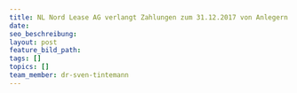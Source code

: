 ```yaml
---
title: NL Nord Lease AG verlangt Zahlungen zum 31.12.2017 von Anlegern
date:
seo_beschreibung:
layout: post
feature_bild_path:
tags: []
topics: []
team_member: dr-sven-tintemann
---
```

